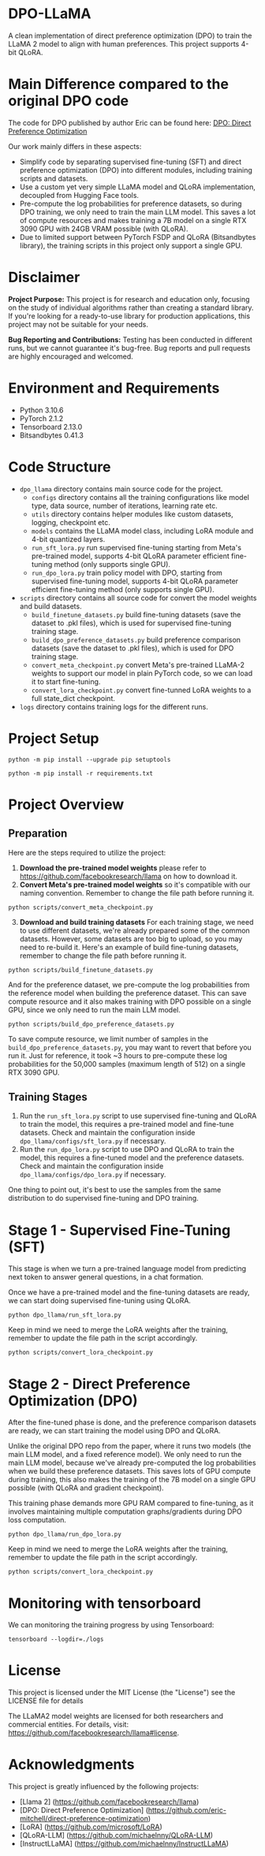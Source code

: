 # DPO-LLaMA

A clean implementation of direct preference optimization (DPO) to train the LLaMA 2 model to align with human preferences. This project supports 4-bit QLoRA.

# Main Difference compared to the original DPO code

The code for DPO published by author Eric can be found here: [DPO: Direct Preference Optimization](https://github.com/eric-mitchell/direct-preference-optimization)

Our work mainly differs in these aspects:

- Simplify code by separating supervised fine-tuning (SFT) and direct preference optimization (DPO) into different modules, including training scripts and datasets.
- Use a custom yet very simple LLaMA model and QLoRA implementation, decoupled from Hugging Face tools.
- Pre-compute the log probabilities for preference datasets, so during DPO training, we only need to train the main LLM model. This saves a lot of compute resources and makes training a 7B model on a single RTX 3090 GPU with 24GB VRAM possible (with QLoRA).
- Due to limited support between PyTorch FSDP and QLoRA (Bitsandbytes library), the training scripts in this project only support a single GPU.

# Disclaimer

**Project Purpose:** This project is for research and education only, focusing on the study of individual algorithms rather than creating a standard library. If you're looking for a ready-to-use library for production applications, this project may not be suitable for your needs.

**Bug Reporting and Contributions:** Testing has been conducted in different runs, but we cannot guarantee it's bug-free. Bug reports and pull requests are highly encouraged and welcomed.

# Environment and Requirements

- Python 3.10.6
- PyTorch 2.1.2
- Tensorboard 2.13.0
- Bitsandbytes 0.41.3

# Code Structure

- `dpo_llama` directory contains main source code for the project.
  - `configs` directory contains all the training configurations like model type, data source, number of iterations, learning rate etc.
  - `utils` directory contains helper modules like custom datasets, logging, checkpoint etc.
  - `models` contains the LLaMA model class, including LoRA module and 4-bit quantized layers.
  - `run_sft_lora.py` run supervised fine-tuning starting from Meta's pre-trained model, supports 4-bit QLoRA parameter efficient fine-tuning method (only supports single GPU).
  - `run_dpo_lora.py` train policy model with DPO, starting from supervised fine-tuning model, supports 4-bit QLoRA parameter efficient fine-tuning method (only supports single GPU).
- `scripts` directory contains all source code for convert the model weights and build datasets.
  - `build_finetune_datasets.py` build fine-tuning datasets (save the dataset to .pkl files), which is used for supervised fine-tuning training stage.
  - `build_dpo_preference_datasets.py` build preference comparison datasets (save the dataset to .pkl files), which is used for DPO training stage.
  - `convert_meta_checkpoint.py` convert Meta's pre-trained LLaMA-2 weights to support our model in plain PyTorch code, so we can load it to start fine-tuning.
  - `convert_lora_checkpoint.py` convert fine-tunned LoRA weights to a full state_dict checkpoint.
- `logs` directory contains training logs for the different runs.

# Project Setup

```
python -m pip install --upgrade pip setuptools

python -m pip install -r requirements.txt
```

# Project Overview

## Preparation

Here are the steps required to utilize the project:

1. **Download the pre-trained model weights** please refer to https://github.com/facebookresearch/llama on how to download it.
2. **Convert Meta's pre-trained model weights** so it's compatible with our naming convention. Remember to change the file path before running it.

```
python scripts/convert_meta_checkpoint.py
```

3. **Download and build training datasets** For each training stage, we need to use different datasets, we're already prepared some of the common datasets. However, some datasets are too big to upload, so you may need to re-build it. Here's an example of build fine-tuning datasets, remember to change the file path before running it.

```
python scripts/build_finetune_datasets.py
```

And for the preference dataset, we pre-compute the log probabilities from the reference model when building the preference dataset. This can save compute resource and it also makes training with DPO possible on a single GPU, since we only need to run the main LLM model.

```
python scripts/build_dpo_preference_datasets.py
```

To save compute resource, we limit number of samples in the `build_dpo_preference_datasets.py`, you may want to revert that before you run it. Just for reference, it took ~3 hours to pre-compute these log probabilities for the 50,000 samples (maximum length of 512) on a single RTX 3090 GPU.

## Training Stages

1. Run the `run_sft_lora.py` script to use supervised fine-tuning and QLoRA to train the model, this requires a pre-trained model and fine-tune datasets. Check and maintain the configuration inside `dpo_llama/configs/sft_lora.py` if necessary.
2. Run the `run_dpo_lora.py` script to use DPO and QLoRA to train the model, this requires a fine-tuned model and the preference datasets. Check and maintain the configuration inside `dpo_llama/configs/dpo_lora.py` if necessary.

One thing to point out, it's best to use the samples from the same distribution to do supervised fine-tuning and DPO training.

# Stage 1 - Supervised Fine-Tuning (SFT)

This stage is when we turn a pre-trained language model from predicting next token to answer general questions, in a chat formation.

Once we have a pre-trained model and the fine-tuning datasets are ready, we can start doing supervised fine-tuning using QLoRA.

```
python dpo_llama/run_sft_lora.py
```

Keep in mind we need to merge the LoRA weights after the training, remember to update the file path in the script accordingly.

```
python scripts/convert_lora_checkpoint.py
```

# Stage 2 - Direct Preference Optimization (DPO)

After the fine-tuned phase is done, and the preference comparison datasets are ready, we can start training the model using DPO and QLoRA.

Unlike the original DPO repo from the paper, where it runs two models (the main LLM model, and a fixed reference model). We only need to run the main LLM model, because we've already pre-computed the log probabilities when we build these preference datasets. This saves lots of GPU compute during training, this also makes the training of the 7B model on a single GPU possible (with QLoRA and gradient checkpoint).

This training phase demands more GPU RAM compared to fine-tuning, as it involves maintaining multiple computation graphs/gradients during DPO loss computation.

```
python dpo_llama/run_dpo_lora.py
```

Keep in mind we need to merge the LoRA weights after the training, remember to update the file path in the script accordingly.

```
python scripts/convert_lora_checkpoint.py
```

# Monitoring with tensorboard

We can monitoring the training progress by using Tensorboard:

```
tensorboard --logdir=./logs
```

# License

This project is licensed under the MIT License (the "License")
see the LICENSE file for details

The LLaMA2 model weights are licensed for both researchers and commercial entities. For details, visit: https://github.com/facebookresearch/llama#license.

# Acknowledgments

This project is greatly influenced by the following projects:

- [Llama 2] (https://github.com/facebookresearch/llama)
- [DPO: Direct Preference Optimization] (https://github.com/eric-mitchell/direct-preference-optimization)
- [LoRA] (https://github.com/microsoft/LoRA)
- [QLoRA-LLM] (https://github.com/michaelnny/QLoRA-LLM)
- [InstructLLaMA] (https://github.com/michaelnny/InstructLLaMA)
